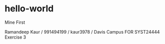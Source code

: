 # hello-world
Mine First


Ramandeep Kaur / 991494199 / kaur3978 / Davis Campus FOR SYST24444 Exercise 3
